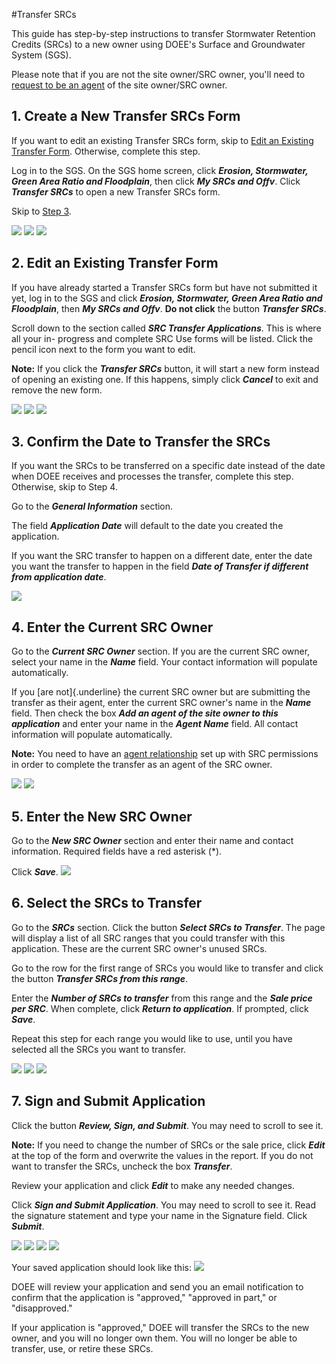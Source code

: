 #Transfer SRCs

[//]: # (1.  [**Create a New Transfer SRCs Form**]&#40;#create-a-new-transfer-srcs-form&#41;)
[//]: # (2.  [**Edit an Existing Transfer Form**]&#40;#edit-an-existing-transfer-form&#41;)
[//]: # (3.  [**Confirm the Date to Transfer the SRCs**]&#40;#confirm-the-date-to-transfer-the-srcs&#41;)
[//]: # (4.  [**Enter the Current SRC Owner**]&#40;#enter-the-current-src-owner&#41;)
[//]: # (5.  [**Enter the New SRC Owner**]&#40;#enter-the-new-src-owner&#41;)
[//]: # (6.  [**Select the SRCs to Transfer**]&#40;#select-the-srcs-to-transfer&#41;)
[//]: # (7.  [**Sign and Submit Application**]&#40;#sign-and-submit-application&#41;)

This guide has step-by-step instructions to transfer Stormwater Retention Credits
(SRCs) to a new owner using DOEE's Surface and Groundwater System (SGS).

Please note that if you are not the site owner/SRC owner, you'll need to
[request to be an agent](User-Guides/Agents-Staff-Guide/agents-and-staff-start.md)
of the site owner/SRC owner.

## 1. Create a New Transfer SRCs Form

If you want to edit an existing Transfer SRCs form, skip to [Edit an Existing Transfer Form](#edit-an-existing-transfer-form).
Otherwise, complete this step.

Log in to the SGS. On the SGS home screen, click ***Erosion,
Stormwater, Green Area Ratio and Floodplain***, then click ***My SRCs
and Offv***. Click ***Transfer SRCs*** to open a new Transfer SRCs
form.

Skip to [Step 3](#3-confirm-the-date-to-transfer-the-srcs).

![](assets/1-create-new-transfer-srcs-form.png)
![](assets/2-create-new-transfer-srcs-form.png)
![](assets/3-create-new-transfer-srcs-form.png)

## 2. Edit an Existing Transfer Form

If you have already started a Transfer SRCs form but have not
submitted it yet, log in to the SGS and click ***Erosion, Stormwater,
Green Area Ratio and Floodplain***, then ***My SRCs and Offv***. **Do
not click** the button ***Transfer SRCs***.

Scroll down to the section called ***SRC Transfer
Applications***. This is where all your in- progress and complete SRC
Use forms will be listed. Click the pencil icon next to the form you
want to edit.

**Note:** If you click the ***Transfer SRCs*** button, it will start a
new form instead of opening an existing one. If this happens, simply
click ***Cancel*** to exit and remove the new form.

![](assets/4-edit-existing-transfer-form.png)
![](assets/5-edit-existing-transfer-form.png)
![](assets/6-edit-existing-transfer-form.png)

## 3. Confirm the Date to Transfer the SRCs

If you want the SRCs to be transferred on a specific date instead of the
date when DOEE receives and processes the transfer, complete this step.
Otherwise, skip to Step 4.

Go to the ***General Information*** section.

The field ***Application Date*** will default to the date you created
the application.

If you want the SRC transfer to happen on a different date, enter the
date you want the transfer to happen in the field ***Date of Transfer
if different from application date***.

![](assets/7-confirm-transfer-date.png)

## 4. Enter the Current SRC Owner
Go to the ***Current SRC Owner*** section. If you are the current SRC
owner, select your name in the ***Name*** field. Your contact information will populate automatically.

If you [are not]{.underline} the current SRC owner but are submitting
the transfer as their agent, enter the current SRC owner's name in the
***Name*** field. Then check the box ***Add an agent of the site owner
to this application*** and enter your name in the ***Agent Name***
field. All contact information will populate automatically.

**Note:** You need to have an [agent relationship](User-Guides/Agents-Staff-Guide/agents-and-staff-start.md)
set up with SRC permissions in order to complete the transfer as an
agent of the SRC owner.

![](assets/8-enter-current-src-owner.png)
![](assets/9-enter-current-src-owner.png)

## 5. Enter the New SRC Owner

Go to the ***New SRC Owner*** section and enter their name and contact
information. Required fields have a red asterisk (\*).

Click ***Save***.
![](assets/10-enter-new-src-owner.png)


## 6. Select the SRCs to Transfer

Go to the ***SRCs*** section. Click the button ***Select SRCs to
Transfer***. The page will display a list of all SRC ranges that you
could transfer with this application. These are the current SRC owner's
unused SRCs.

Go to the row for the first range of SRCs you would like to transfer and
click the button ***Transfer SRCs from this range***.

Enter the ***Number of SRCs to transfer*** from this range and the
***Sale price per SRC***. When complete, click ***Return to
application***. If prompted, click ***Save***.

Repeat this step for each range you would like to use, until you have
selected all the SRCs you want to transfer.

![](assets/11-select-srcs-to-transfer.png)
![](assets/12-select-srcs-to-transfer.png)
![](assets/13-select-srcs-to-transfer.png)

## 7. Sign and Submit Application

Click the button ***Review, Sign, and Submit***. You may need to
scroll to see it.

**Note:** If you need to change the number of SRCs or the sale price,
click ***Edit*** at the top of the form and overwrite the values in the
report. If you do not want to transfer the SRCs, uncheck the box
***Transfer***.

Review your application and click ***Edit*** to make any needed changes.

Click ***Sign and Submit Application***. You may need to scroll to see
it. Read the signature statement and type your name in the Signature
field. Click ***Submit***.

![](assets/14-sign-and-submit.png)
![](assets/15-sign-and-submit.png)
![](assets/16-sign-and-submit.png)
![](assets/17-sign-and-submit.png)

Your saved application should look like this:
![](assets/18-sign-and-submit.png)

DOEE will review your application and send you an email notification to
confirm that the application is "approved," "approved in part," or "disapproved."

If your application is "approved," DOEE will transfer the SRCs to the
new owner, and you will no longer own them. You will no longer be able
to transfer, use, or retire these SRCs.
